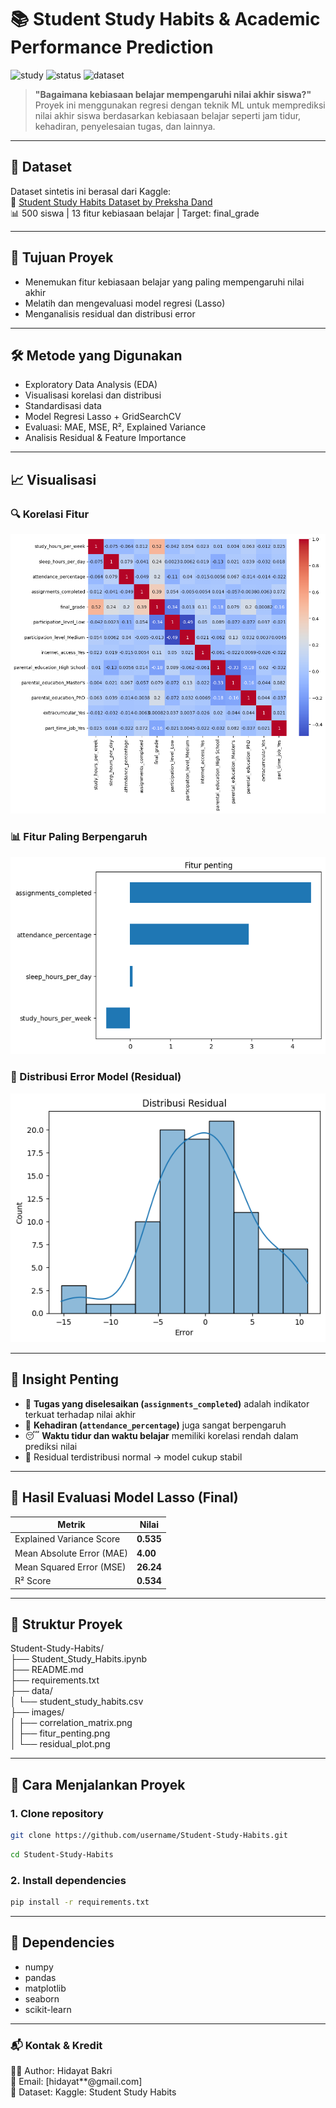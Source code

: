 # 📚 Student Study Habits & Academic Performance Prediction

![study](https://img.shields.io/badge/Project-Type%3A%20ML-blue) ![status](https://img.shields.io/badge/Status-Completed-green) ![dataset](https://img.shields.io/badge/Dataset-Kaggle-orange)

> **"Bagaimana kebiasaan belajar mempengaruhi nilai akhir siswa?"**  
> Proyek ini menggunakan regresi dengan teknik ML untuk memprediksi nilai akhir siswa berdasarkan kebiasaan belajar seperti jam tidur, kehadiran, penyelesaian tugas, dan lainnya.

---

## 🔗 Dataset
Dataset sintetis ini berasal dari Kaggle:  
📎 [Student Study Habits Dataset by Preksha Dand](https://www.kaggle.com/datasets/prekshad2166/student-study-habits?select=student_study_habits.csv)  
📊 500 siswa | 13 fitur kebiasaan belajar | Target: final_grade

---

## 🎯 Tujuan Proyek
- Menemukan fitur kebiasaan belajar yang paling mempengaruhi nilai akhir
- Melatih dan mengevaluasi model regresi (Lasso)
- Menganalisis residual dan distribusi error

---

## 🛠️ Metode yang Digunakan
- Exploratory Data Analysis (EDA)
- Visualisasi korelasi dan distribusi
- Standardisasi data
- Model Regresi Lasso + GridSearchCV
- Evaluasi: MAE, MSE, R², Explained Variance
- Analisis Residual & Feature Importance

---

## 📈 Visualisasi

### 🔍 Korelasi Fitur
![correlation](images/correlation_matrix.png)

### 📊 Fitur Paling Berpengaruh
![feature-importance](images/fitur_penting.png)

### 🧪 Distribusi Error Model (Residual)
![residuals](images/residual_plot.png)

---

## 🧠 Insight Penting
- 🥇 **Tugas yang diselesaikan (`assignments_completed`)** adalah indikator terkuat terhadap nilai akhir
- 🥈 **Kehadiran (`attendance_percentage`)** juga sangat berpengaruh
- 😴 **Waktu tidur dan waktu belajar** memiliki korelasi rendah dalam prediksi nilai
- 🔁 Residual terdistribusi normal → model cukup stabil

---

## 🧪 Hasil Evaluasi Model Lasso (Final)

| Metrik                     | Nilai         |
|---------------------------|---------------|
| Explained Variance Score  | **0.535**     |
| Mean Absolute Error (MAE) | **4.00**      |
| Mean Squared Error (MSE)  | **26.24**     |
| R² Score                  | **0.534**     |

---

## 📁 Struktur Proyek
Student-Study-Habits/ <br>
├── Student_Study_Habits.ipynb <br>
├── README.md <br> 
├── requirements.txt <br>
├── data/ <br>
│ └── student_study_habits.csv <br>
├── images/ <br>
│ ├── correlation_matrix.png <br>
│ ├── fitur_penting.png <br>
│ └── residual_plot.png <br>


---

## 🚀 Cara Menjalankan Proyek

### 1. Clone repository

```bash
git clone https://github.com/username/Student-Study-Habits.git
```
```bash
cd Student-Study-Habits
```

### 2. Install dependencies
```bash
pip install -r requirements.txt
```
---

## 📌 Dependencies
- numpy
- pandas
- matplotlib
- seaborn
- scikit-learn

---

### 📬 Kontak & Kredit
👨‍💻 Author: Hidayat Bakri <br>
📧 Email: [hidayat**@gmail.com] <br>
📎 Dataset: Kaggle: Student Study Habits <br>
